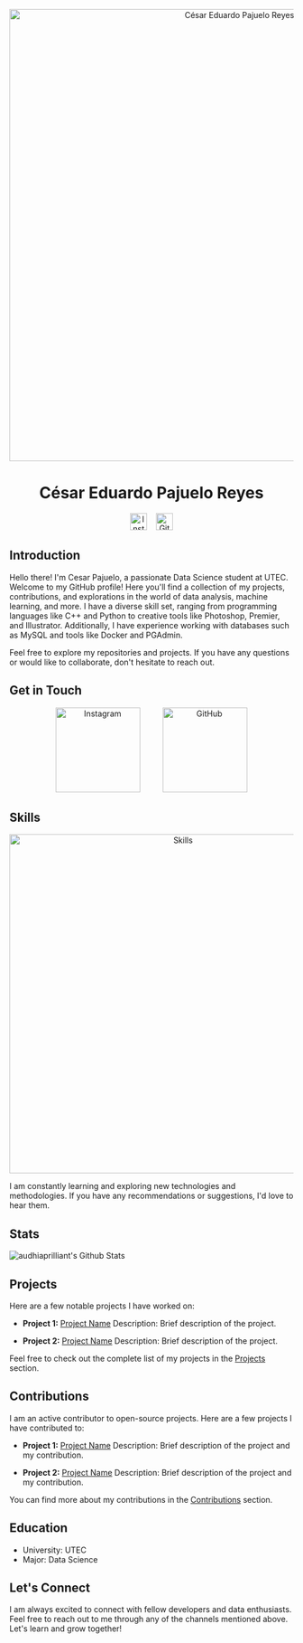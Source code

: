 <p align="center">
  <img src="https://github.com/CesarPR30/assets/blob/main/profile_banner.png" alt="César Eduardo Pajuelo Reyes" width="800px">
</p>

<h1 align="center">César Eduardo Pajuelo Reyes</h1>

<p align="center">
  <a href="https://www.instagram.com/cesar.pr30/"><img src="https://upload.wikimedia.org/wikipedia/commons/thumb/e/e7/Instagram_logo_2016.svg/132px-Instagram_logo_2016.svg.png" alt="Instagram" width="30px"></a>
  &nbsp;&nbsp;
  <a href="https://github.com/CesarPR30"><img src="https://github.com/CesarPR30/assets/blob/main/github.png" alt="GitHub" width="30px"></a>
</p>

## Introduction

Hello there! I'm Cesar Pajuelo, a passionate Data Science student at UTEC. Welcome to my GitHub profile! Here you'll find a collection of my projects, contributions, and explorations in the world of data analysis, machine learning, and more. I have a diverse skill set, ranging from programming languages like C++ and Python to creative tools like Photoshop, Premier, and Illustrator. Additionally, I have experience working with databases such as MySQL and tools like Docker and PGAdmin.

Feel free to explore my repositories and projects. If you have any questions or would like to collaborate, don't hesitate to reach out.

## Get in Touch

<p align="center">
  <a href="https://www.instagram.com/cesar.pr30/"><img src="https://github.com/CesarPR30/assets/blob/main/instagram_button.png" alt="Instagram" width="150px"></a>
  &nbsp;&nbsp;&nbsp;&nbsp;&nbsp;&nbsp;&nbsp;&nbsp;
  <a href="https://github.com/CesarPR30"><img src="https://github.com/CesarPR30/assets/blob/main/github_button.png" alt="GitHub" width="150px"></a>
</p>

## Skills

<p align="center">
  <img src="https://github.com/CesarPR30/assets/blob/main/skills.png" alt="Skills" width="600px">
</p>

I am constantly learning and exploring new technologies and methodologies. If you have any recommendations or suggestions, I'd love to hear them.
## Stats

<img align="center" alt="audhiaprilliant's Github Stats" src="https://github-readme-stats.vercel.app/api?username=cesarpr30&show_icons=true&hide_border=true" />

## Projects

Here are a few notable projects I have worked on:

- **Project 1:** [Project Name](link)
  Description: Brief description of the project.
  
- **Project 2:** [Project Name](link)
  Description: Brief description of the project.

Feel free to check out the complete list of my projects in the [Projects](https://github.com/CesarPR30?tab=repositories) section.

## Contributions

I am an active contributor to open-source projects. Here are a few projects I have contributed to:

- **Project 1:** [Project Name](link)
  Description: Brief description of the project and my contribution.
  
- **Project 2:** [Project Name](link)
  Description: Brief description of the project and my contribution.

You can find more about my contributions in the [Contributions](https://github.com/CesarPR30?tab=repositories&type=source) section.

## Education

- University: UTEC
- Major: Data Science

## Let's Connect

I am always excited to connect with fellow developers and data enthusiasts. Feel free to reach out to me through any of the channels mentioned above. Let's learn and grow together!
